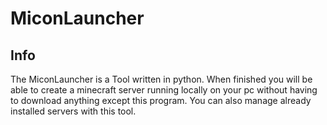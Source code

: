 # MiconLauncher
## Info
The MiconLauncher is a Tool written in python. When finished you will be able to create a minecraft server running locally on your pc without having to download anything except this program. You can also manage already installed servers with this tool.
